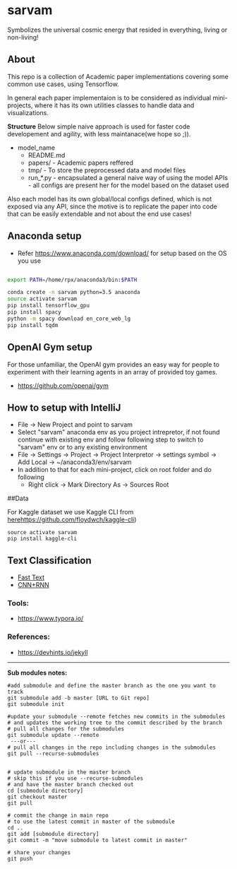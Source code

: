 # sarvam
Symbolizes the universal cosmic energy that resided in everything, living or non-living!


## About
This repo is a collection of Academic paper implementations covering some 
common use cases, using Tensorflow.

In general each paper implementaion is to be considered as individual mini-projects,
where it has its own utilities classes to handle data and visualizations.

**Structure**
Below simple naive approach is used for faster code developement and agility, with
less maintanace(we hope so ;)).
- model_name
    - README.md 
    - papers/ - Academic papers reffered
    - tmp/ - To store the preprocessed data and model files
    - run_*.py - encapsulated a general naive way of using the model APIs
             - all configs are present her for the model based on the dataset used

Also each model has its own global/local configs defined, which is not exposed via any API,
since the motive is to replicate the paper into code that can be easily extendable and not 
about the end use cases!

## Anaconda setup
- Refer https://www.anaconda.com/download/ for setup based on the OS you use
```bash

export PATH=/home/rpx/anaconda3/bin:$PATH

conda create -n sarvam python=3.5 anaconda
source activate sarvam
pip install tensorflow_gpu
pip install spacy
python -m spacy download en_core_web_lg
pip install tqdm

```

## OpenAI Gym setup
For those unfamiliar, the OpenAI gym provides an easy way for people to experiment 
with their learning agents in an array of provided toy games.
- https://github.com/openai/gym

## How to setup with IntelliJ
- File -> New Project and point to sarvam
- Select "sarvam" anaconda env as you project intrepretor, if not found 
continue with existing env and follow following step to switch to "sarvam" 
env or to any existing environment
- File -> Settings -> Project -> Project Interpretor -> settings symbol ->
    Add Local -> ~/anaconda3/env/sarvam
- In addition to that for each mini-project, click on root folder and do following
    - Right click -> Mark Directory As -> Sources Root
    
##Data

For Kaggle dataset we use Kaggle CLI from [here]()https://github.com/floydwch/kaggle-cli)

```
source activate sarvam
pip install kaggle-cli
```
    
    
## Text Classification
- [Fast Text](text_classification/fast_text)
- [CNN+RNN](text_classification/cnn_rnn)


### Tools:
- https://www.typora.io/

### References:
- https://devhints.io/jekyll

-------------------------------------------------------------------------------------------------------
**Sub modules notes:**

```commandline
#add submodule and define the master branch as the one you want to track  
git submodule add -b master [URL to Git repo]     
git submodule init

#update your submodule --remote fetches new commits in the submodules 
# and updates the working tree to the commit described by the branch  
# pull all changes for the submodules
git submodule update --remote
 ---or---
# pull all changes in the repo including changes in the submodules
git pull --recurse-submodules


# update submodule in the master branch
# skip this if you use --recurse-submodules
# and have the master branch checked out
cd [submodule directory]
git checkout master
git pull

# commit the change in main repo
# to use the latest commit in master of the submodule
cd ..
git add [submodule directory]
git commit -m "move submodule to latest commit in master"

# share your changes
git push
``` 
